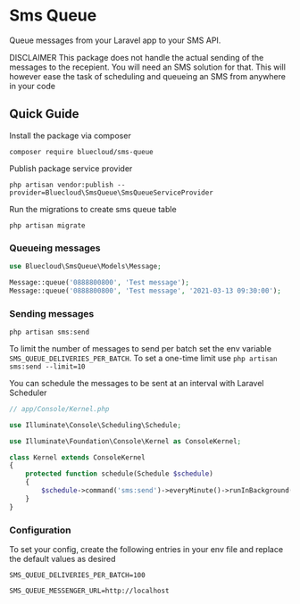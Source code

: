 # Sms Queue

Queue messages from your Laravel app to your SMS API. 

DISCLAIMER This package does not handle the actual sending of the messages to the recepient. You will need an SMS solution for that. This will however ease the task of scheduling and queueing an SMS from anywhere in your code

## Quick Guide

Install the package via composer

```terminal
composer require bluecloud/sms-queue
```
Publish package service provider
```terminal
php artisan vendor:publish --provider=Bluecloud\SmsQueue\SmsQueueServiceProvider
```
Run the migrations to create sms queue table
```terminal
php artisan migrate
```

### Queueing messages

```php
use Bluecloud\SmsQueue\Models\Message;

Message::queue('0888800800', 'Test message');
Message::queue('0888800800', 'Test message', '2021-03-13 09:30:00');
```

### Sending messages

```terminal
php artisan sms:send
```

To limit the number of messages to send per batch set the env variable `SMS_QUEUE_DELIVERIES_PER_BATCH`. To set a
one-time limit use `php artisan sms:send --limit=10`

You can schedule the messages to be sent at an interval with Laravel Scheduler

```php
// app/Console/Kernel.php

use Illuminate\Console\Scheduling\Schedule;

use Illuminate\Foundation\Console\Kernel as ConsoleKernel;

class Kernel extends ConsoleKernel
{
    protected function schedule(Schedule $schedule)
    {
        $schedule->command('sms:send')->everyMinute()->runInBackground();
    }
}

```

### Configuration
To set your config, create the following entries in your env file and replace the default values as desired
```dotenv
SMS_QUEUE_DELIVERIES_PER_BATCH=100

SMS_QUEUE_MESSENGER_URL=http://localhost
```
